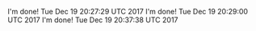 I'm done!
Tue Dec 19 20:27:29 UTC 2017
I'm done!
Tue Dec 19 20:29:00 UTC 2017
I'm done!
Tue Dec 19 20:37:38 UTC 2017
